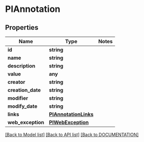 # PIAnnotation

## Properties
Name | Type | Notes
------------ | ------------- | -------------
**id** | **string**
**name** | **string**
**description** | **string**
**value** | **any**
**creator** | **string**
**creation_date** | **string**
**modifier** | **string**
**modify_date** | **string**
**links** | **[**PIAnnotationLinks**](../models/PIAnnotationLinks.md)**
**web_exception** | **[**PIWebException**](../models/PIWebException.md)**

[[Back to Model list]](../../DOCUMENTATION.md#documentation-for-models) [[Back to API list]](../../DOCUMENTATION.md#documentation-for-api-endpoints) [[Back to DOCUMENTATION]](../../DOCUMENTATION.md)

